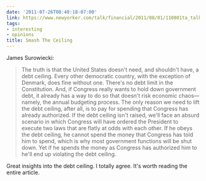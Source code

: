```yaml
---
date: '2011-07-26T08:40:18-07:00'
link: https://www.newyorker.com/talk/financial/2011/08/01/110801ta_talk_surowiecki
tags:
- interesting
- opinions
title: Smash The Ceiling
---
```


James Surowiecki:

>The truth is that the United States doesn't need, and shouldn't have, a debt ceiling. Every other democratic country, with the exception of Denmark, does fine without one. There's no debt limit in the Constitution. And, if Congress really wants to hold down government debt, it already has a way to do so that doesn't risk economic chaos—namely, the annual budgeting process. The only reason we need to lift the debt ceiling, after all, is to pay for spending that Congress has already authorized. If the debt ceiling isn't raised, we'll face an absurd scenario in which Congress will have ordered the President to execute two laws that are flatly at odds with each other. If he obeys the debt ceiling, he cannot spend the money that Congress has told him to spend, which is why most government functions will be shut down. Yet if he spends the money as Congress has authorized him to he'll end up violating the debt ceiling.

Great insights into the debt ceiling. I totally agree. It's worth reading the entire article.

